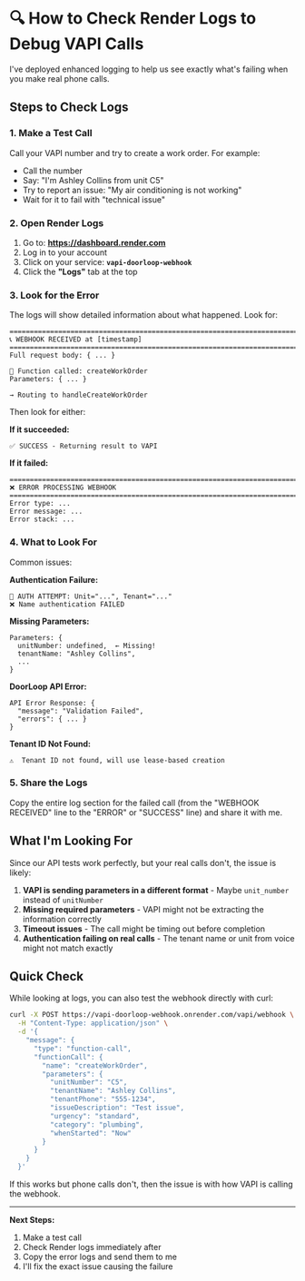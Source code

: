 # 🔍 How to Check Render Logs to Debug VAPI Calls

I've deployed enhanced logging to help us see exactly what's failing when you make real phone calls.

## Steps to Check Logs

### 1. Make a Test Call

Call your VAPI number and try to create a work order. For example:
- Call the number
- Say: "I'm Ashley Collins from unit C5"
- Try to report an issue: "My air conditioning is not working"
- Wait for it to fail with "technical issue"

### 2. Open Render Logs

1. Go to: **https://dashboard.render.com**
2. Log in to your account
3. Click on your service: **`vapi-doorloop-webhook`**
4. Click the **"Logs"** tab at the top

### 3. Look for the Error

The logs will show detailed information about what happened. Look for:

```
================================================================================
📞 WEBHOOK RECEIVED at [timestamp]
================================================================================
Full request body: { ... }

🔧 Function called: createWorkOrder
Parameters: { ... }

→ Routing to handleCreateWorkOrder
```

Then look for either:

**If it succeeded:**
```
✅ SUCCESS - Returning result to VAPI
```

**If it failed:**
```
================================================================================
❌ ERROR PROCESSING WEBHOOK
================================================================================
Error type: ...
Error message: ...
Error stack: ...
```

### 4. What to Look For

Common issues:

**Authentication Failure:**
```
🔐 AUTH ATTEMPT: Unit="...", Tenant="..."
❌ Name authentication FAILED
```

**Missing Parameters:**
```
Parameters: {
  unitNumber: undefined,  ← Missing!
  tenantName: "Ashley Collins",
  ...
}
```

**DoorLoop API Error:**
```
API Error Response: {
  "message": "Validation Failed",
  "errors": { ... }
}
```

**Tenant ID Not Found:**
```
⚠️  Tenant ID not found, will use lease-based creation
```

### 5. Share the Logs

Copy the entire log section for the failed call (from the "WEBHOOK RECEIVED" line to the "ERROR" or "SUCCESS" line) and share it with me.

## What I'm Looking For

Since our API tests work perfectly, but your real calls don't, the issue is likely:

1. **VAPI is sending parameters in a different format** - Maybe `unit_number` instead of `unitNumber`
2. **Missing required parameters** - VAPI might not be extracting the information correctly
3. **Timeout issues** - The call might be timing out before completion
4. **Authentication failing on real calls** - The tenant name or unit from voice might not match exactly

## Quick Check

While looking at logs, you can also test the webhook directly with curl:

```bash
curl -X POST https://vapi-doorloop-webhook.onrender.com/vapi/webhook \
  -H "Content-Type: application/json" \
  -d '{
    "message": {
      "type": "function-call",
      "functionCall": {
        "name": "createWorkOrder",
        "parameters": {
          "unitNumber": "C5",
          "tenantName": "Ashley Collins",
          "tenantPhone": "555-1234",
          "issueDescription": "Test issue",
          "urgency": "standard",
          "category": "plumbing",
          "whenStarted": "Now"
        }
      }
    }
  }'
```

If this works but phone calls don't, then the issue is with how VAPI is calling the webhook.

---

**Next Steps:**
1. Make a test call
2. Check Render logs immediately after
3. Copy the error logs and send them to me
4. I'll fix the exact issue causing the failure
